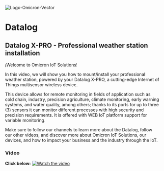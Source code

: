 ![Logo-Omicron-Vector](https://github.com/Omicron-IoT-Solutions/Kontrolog/assets/141452095/aa447de9-309a-4fcf-9ce6-6918d4ab38dc)

# Datalog
## Datalog X-PRO - Professional weather station installation

¡Welcome to Omicron IoT Solutions!

In this video, we will show you how to mount/install your professional weather station, powered by your Datalog X-PRO, a cutting-edge Internet of Things multisensor wireless device.

This device allows for remote monitoring in fields of application such as cold chain, industry, precision agriculture, climate monitoring, early warning systems, and water quality, among others; thanks to its ports for up to three (3) sensors it can monitor different processes with high security and precision requirements. It is offered with WEB IoT platform support for variable monitoring.

Make sure to follow our channels to learn more about the Datalog, follow our other videos, and discover more about Omicron IoT Solutions, our devices, and how to impact your business and the industry through the IoT.

### Video
**Click below:**
[![Watch the video](https://img.youtube.com/vi/cuXwA9Jfo7w/maxresdefault.jpg)](https://www.youtube.com/watch?v=cuXwA9Jfo7w)
